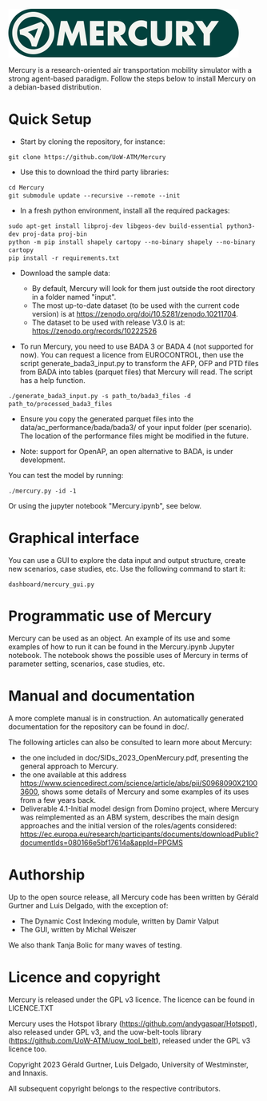 ![mercury_logo_small.png](mercury_logo_small.png)


Mercury is a research-oriented air transportation mobility simulator with a strong agent-based paradigm. Follow the
steps below to install Mercury on a debian-based distribution.

# Quick Setup

- Start by cloning the repository, for instance:

```commandline
git clone https://github.com/UoW-ATM/Mercury
```

- Use this to download the third party libraries:
```commandline
cd Mercury
git submodule update --recursive --remote --init
```

- In a fresh python environment, install all the required packages:
```commandline
sudo apt-get install libproj-dev libgeos-dev build-essential python3-dev proj-data proj-bin
python -m pip install shapely cartopy --no-binary shapely --no-binary cartopy
pip install -r requirements.txt
```

- Download the sample data:
  - By default, Mercury will look for them just outside the root directory in a folder named "input".
  - The most up-to-date dataset (to be used with the current code version) is at https://zenodo.org/doi/10.5281/zenodo.10211704.
  - The dataset to be used with release V3.0 is at: https://zenodo.org/records/10222526
  
- To run Mercury, you need to use BADA 3 or BADA 4 (not supported for now). You can request a licence from EUROCONTROL,
then use the script generate_bada3_input.py to transform the AFP, OFP and PTD files from BADA into tables (parquet files) that Mercury will read. The script has a help function.
```commandline
./generate_bada3_input.py -s path_to/bada3_files -d path_to/processed_bada3_files
```
- Ensure you copy the generated parquet files into the data/ac_performance/bada/bada3/ of your input folder (per scenario). The location of the performance files might be modified in the future.

- Note: support for OpenAP, an open alternative to BADA, is under development.


You can test the model by running:
```commandline
./mercury.py -id -1
```
Or using the jupyter notebook "Mercury.ipynb", see below.

# Graphical interface

You can use a GUI to explore the data input and output structure, create new scenarios, case studies, etc. Use the 
following command to start it:
```commandline
dashboard/mercury_gui.py
```

# Programmatic use of Mercury

Mercury can be used as an object. An example of its use and some examples of how to run it can be found in 
the Mercury.ipynb Jupyter notebook. The notebook shows the possible uses of Mercury in terms of parameter setting, 
scenarios, case studies, etc.

# Manual and documentation
A more complete manual is in construction. An automatically generated documentation for the repository can be found in 
doc/.

The following articles can also be consulted to learn more about Mercury:
- the one included in doc/SIDs_2023_OpenMercury.pdf, presenting the general approach to Mercury.
- the one available at this address https://www.sciencedirect.com/science/article/abs/pii/S0968090X21003600, shows 
some details of Mercury and some examples of its uses from a few years back.
- Deliverable 4.1-Initial model design from Domino project, where Mercury was reimplemented as an ABM system, describes the main design approaches and the initial version of the roles/agents considered: https://ec.europa.eu/research/participants/documents/downloadPublic?documentIds=080166e5bf17614a&appId=PPGMS


# Authorship

Up to the open source release, all Mercury code has been written by Gérald Gurtner and Luis Delgado, with the exception of:

- The Dynamic Cost Indexing module, written by Damir Valput
- The GUI, written by Michal Weiszer

We also thank Tanja Bolic for many waves of testing.

# Licence and copyright

Mercury is released under the GPL v3 licence. The licence can be found in LICENCE.TXT

Mercury uses the Hotspot library (https://github.com/andygaspar/Hotspot), also released under GPL v3, and
the uow-belt-tools library (https://github.com/UoW-ATM/uow_tool_belt), released under the GPL v3 licence too.

Copyright 2023 Gérald Gurtner, Luis Delgado, University of Westminster, and Innaxis.

All subsequent copyright belongs to the respective contributors.
